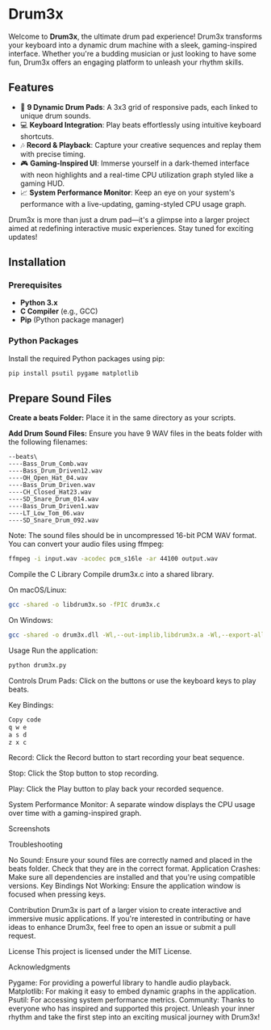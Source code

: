 # Drum3x

Welcome to **Drum3x**, the ultimate drum pad experience! Drum3x transforms your keyboard into a dynamic drum machine with a sleek, gaming-inspired interface. Whether you're a budding musician or just looking to have some fun, Drum3x offers an engaging platform to unleash your rhythm skills.

## Features

- 🎹 **9 Dynamic Drum Pads**: A 3x3 grid of responsive pads, each linked to unique drum sounds.
- 💻 **Keyboard Integration**: Play beats effortlessly using intuitive keyboard shortcuts.
- 🎶 **Record & Playback**: Capture your creative sequences and replay them with precise timing.
- 🎮 **Gaming-Inspired UI**: Immerse yourself in a dark-themed interface with neon highlights and a real-time CPU utilization graph styled like a gaming HUD.
- 📈 **System Performance Monitor**: Keep an eye on your system's performance with a live-updating, gaming-styled CPU usage graph.

Drum3x is more than just a drum pad—it's a glimpse into a larger project aimed at redefining interactive music experiences. Stay tuned for exciting updates!

## Installation

### Prerequisites

- **Python 3.x**
- **C Compiler** (e.g., GCC)
- **Pip** (Python package manager)

### Python Packages

Install the required Python packages using pip:

```bash
pip install psutil pygame matplotlib
```

## Prepare Sound Files
__Create a beats Folder:__ Place it in the same directory as your scripts.

__Add Drum Sound Files:__ Ensure you have 9 WAV files in the beats folder with the following filenames:

    --beats\
    ----Bass_Drum_Comb.wav
    ----Bass_Drum_Driven12.wav
    ----OH_Open_Hat_04.wav
    ----Bass_Drum_Driven.wav
    ----CH_Closed_Hat23.wav
    ----SD_Snare_Drum_014.wav
    ----Bass_Drum_Driven1.wav
    ----LT_Low_Tom_06.wav
    ----SD_Snare_Drum_092.wav
Note: The sound files should be in uncompressed 16-bit PCM WAV format. You can convert your audio files using ffmpeg:

```bash
ffmpeg -i input.wav -acodec pcm_s16le -ar 44100 output.wav
```

Compile the C Library
Compile drum3x.c into a shared library.

On macOS/Linux:

```bash
gcc -shared -o libdrum3x.so -fPIC drum3x.c
```
On Windows:

```bash
gcc -shared -o drum3x.dll -Wl,--out-implib,libdrum3x.a -Wl,--export-all-symbols -Wl,--enable-auto-import drum3x.c
```
Usage
Run the application:
```bash
python drum3x.py
```

Controls
Drum Pads: Click on the buttons or use the keyboard keys to play beats.

Key Bindings:

```css
Copy code
q w e
a s d
z x c
```

Record: Click the Record button to start recording your beat sequence.

Stop: Click the Stop button to stop recording.

Play: Click the Play button to play back your recorded sequence.

System Performance Monitor: A separate window displays the CPU usage over time with a gaming-inspired graph.

Screenshots


Troubleshooting

No Sound: Ensure your sound files are correctly named and placed in the beats folder. Check that they are in the correct format.
Application Crashes: Make sure all dependencies are installed and that you're using compatible versions.
Key Bindings Not Working: Ensure the application window is focused when pressing keys.

Contribution
Drum3x is part of a larger vision to create interactive and immersive music applications. If you're interested in contributing or have ideas to enhance Drum3x, feel free to open an issue or submit a pull request.

License
This project is licensed under the MIT License.

Acknowledgments

Pygame: For providing a powerful library to handle audio playback.
Matplotlib: For making it easy to embed dynamic graphs in the application.
Psutil: For accessing system performance metrics.
Community: Thanks to everyone who has inspired and supported this project.
Unleash your inner rhythm and take the first step into an exciting musical journey with Drum3x!
